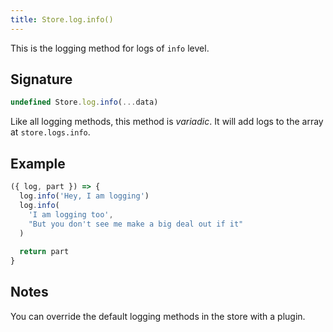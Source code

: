 ```yaml
---
title: Store.log.info()
---
```


This is the logging method for logs of `info` level.

## Signature

```js
undefined Store.log.info(...data)
```

Like all logging methods, this method is _variadic_.
It will add logs to the array at `store.logs.info`.

## Example

```js
({ log, part }) => {
  log.info('Hey, I am logging')
  log.info(
    'I am logging too',
    "But you don't see me make a big deal out if it"
  )
   
  return part
}
```

## Notes

You can override the default logging methods in the store with a plugin.
